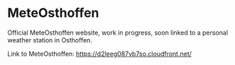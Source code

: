 # MeteOsthoffen

Official MeteOsthoffen website, work in progress, soon linked to a personal weather station in Osthoffen.  
  
Link to MeteOsthoffen: https://d2leeg087vb7so.cloudfront.net/